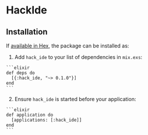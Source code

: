 # HackIde


## Installation

If [available in Hex](https://hex.pm/docs/publish), the package can be installed as:

  1. Add `hack_ide` to your list of dependencies in `mix.exs`:

    ```elixir
    def deps do
      [{:hack_ide, "~> 0.1.0"}]
    end
    ```

  2. Ensure `hack_ide` is started before your application:

    ```elixir
    def application do
      [applications: [:hack_ide]]
    end
    ```

